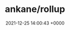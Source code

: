 ---
title: "ankane/rollup"
link: "https://github.com/ankane/rollup"
date: "2021-12-25 14:00:43 +0000"
---